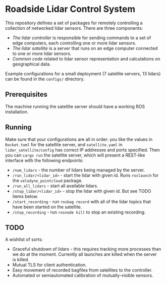 # Roadside Lidar Control System

This repository defines a set of packages for remotely controlling a
collection of networked lidar sensors. There are three components:

- *The lidar controller* is responsible for sending commands to a set
  of edge computers, each controlling one or more lidar sensors.
- *The lidar satellite* is a server that runs on an edge computer
  connected to one or more lidar sensors.
- *Common code* related to lidar sensor representation and
  calculations on geographical data.

Example configurations for a small deployment (7 satellite servers, 13
lidars) can be found in the `configs/` directory.

## Prerequisites

The machine running the satellite server should have a working ROS
installation.


## Running

Make sure that your configurations are all in order: you like the
values in `Rocket.toml` for the satellite server, and `satellite.yaml`
in `lidar_satellite/config` has correct IP addresses and ports
specified. Then you can `cargo run` the satellite server, which will
present a REST-like interface with the following endpoints:

- `/num_lidars` - the number of lidars being managed by the server.
- `/run_lidar/<lidar_id>` - start the lidar with given id. Runs
  `roslaunch` for the `velodyne_pointcloud` package.
- `/run_all_lidars` - start all available lidars.
- `/stop_lidar/<lidar_id>` - stop the lidar with given id. But see
  TODO items below.
- `/start_recording` - run `rosbag record` with all of the lidar
  topics that have been started on the satellite.
- `/stop_recording` - run `rosnode kill` to stop an existing
  recording.

## TODO

A wishlist of sorts:

- Graceful shutdown of lidars - this requires tracking more processes
  than we do at the moment. Currently all launches are killed when the
  server is killed.
- Mutual TLS for client authentication.
- Easy movement of recorded bagfiles from satellites to the controller.
- Automated or semiautomated calibration of mutually-visible sensors.

